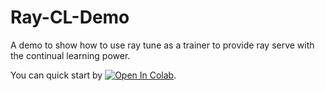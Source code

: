 # Ray-CL-Demo
A demo to show how to use ray tune as a trainer to provide ray serve with the continual learning power.

You can quick start by [![Open In Colab](https://colab.research.google.com/assets/colab-badge.svg)](https://colab.research.google.com/drive/1oXzd2OwDxSnA-6rCq5c4QCHMUN1HCw-p?usp=sharing).
